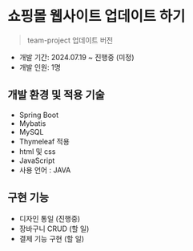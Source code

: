 # 쇼핑몰 웹사이트 업데이트 하기
> team-project 업데이트 버전
+ 개발 기간: 2024.07.19 ~ 진행중 (미정)
+ 개발 인원: 1명

## 개발 환경 및 적용 기술
+ Spring Boot
+ Mybatis
+ MySQL
+ Thymeleaf 적용
+ html 및 css
+ JavaScript
+ 사용 언어 : JAVA

## 구현 기능
+ 디자인 통일 (진행중)
+ 장바구니 CRUD (할 일)
+ 결제 기능 구현 (할 일)
